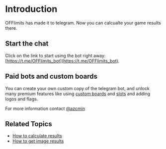 # Introduction

OFFlimits has made it to telegram. Now you can calcualte your game results there.

## Start the chat

Click on the link to start using the bot right away: [https://t.me/OFFlimits_bot](https://t.me/OFFlimits_bot).

<YandexAD blockId='R-A-8300744-2'></YandexAD>

## Paid bots and custom boards

You can create your own custom copy of the telegram bot, and unlock many premium features like using [custom boards](/telegram/board) and [slots](/telegram/slots) and adding logos and flags.

For more information contact [@azcmin](https://t.me/azcmin)

## Related Topics

- [How to calculate results](/telegram/results)
- [How to get image results](/telegram/board)